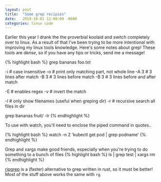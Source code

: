 ```yaml
---
layout: post
title:  "Some grep recipies"
date:   2019-10-01 12:00:00 -0600
categories: linux code
---
```

Earlier this year I drank the the proverbial koolaid and switch completely over to linux. As a result of that I've been trying to be more intentional with improving my linux tools knowledge. Here's some notes about grep! These tools are *dense*, so if you have any tips or tricks, send me a message!

{% highlight bash %}
grep bananas foo.txt

-i   # case insensitive
-o   # print only matching part, not whole line
-A 3 # 3 lines after match
-B 3 # 3 lines before match
-B 3 # 3 lines before and after match

-E   # enables regex
-v   # invert the match

-l   # only show filenames (useful when greping dir)
-r   # recursive search all files in dir

grep bananas fruit/ -lr
{% endhighlight %}

To use with watch, you'll need to enclose the piped command in quotes..

{% highlight bash %}
watch -n 2 'kubectl get pod | grep podname'
{% endhighlight %}

Grep and xargs make good friends, especially when you're trying to do something to a bunch of files
{% highlight bash %}
ls | grep test | xargs rm
{% endhighlight %}

[ripgrep][ripgrep] is a (faster) alternative to grep written in rust, so it must be better! Most of the stuff above works the same with `rg`.

[ripgrep]: https://github.com/BurntSushi/ripgrep
